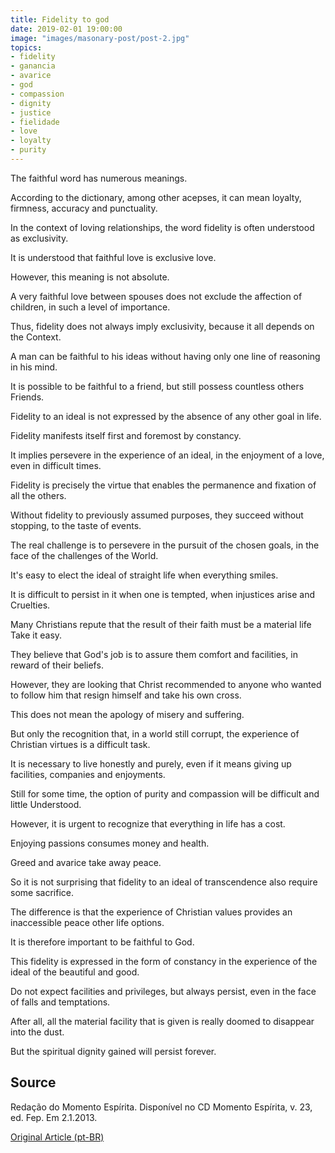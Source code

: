```yaml
---
title: Fidelity to god
date: 2019-02-01 19:00:00
image: "images/masonary-post/post-2.jpg"
topics: 
- fidelity
- ganancia
- avarice
- god
- compassion
- dignity
- justice
- fielidade
- love
- loyalty
- purity
---
```



The faithful word has numerous meanings.

According to the dictionary, among other acepses, it can mean loyalty,
firmness, accuracy and punctuality.

In the context of loving relationships, the word fidelity is often
understood as exclusivity.

It is understood that faithful love is exclusive love.

However, this meaning is not absolute.

A very faithful love between spouses does not exclude the affection of children, in such a
level of importance.

Thus, fidelity does not always imply exclusivity, because it all depends on the
Context.

A man can be faithful to his ideas without having only one line of
reasoning in his mind.

It is possible to be faithful to a friend, but still possess countless others
Friends.

Fidelity to an ideal is not expressed by the absence of any other
goal in life.

Fidelity manifests itself first and foremost by constancy.

It implies persevere in the experience of an ideal, in the enjoyment of a love, even in
difficult times.

Fidelity is precisely the virtue that enables the permanence and fixation of
all the others.

Without fidelity to previously assumed purposes, they succeed without stopping,
to the taste of events.

The real challenge is to persevere in the pursuit of the chosen goals, in the face of the challenges of the
World.

It's easy to elect the ideal of straight life when everything smiles.

It is difficult to persist in it when one is tempted, when injustices arise and
Cruelties.

Many Christians repute that the result of their faith must be a material life
Take it easy.

They believe that God's job is to assure them comfort and facilities, in
reward of their beliefs.

However, they are looking that Christ recommended to anyone who wanted to follow him that
resign himself and take his own cross.

This does not mean the apology of misery and suffering.

But only the recognition that, in a world still corrupt, the experience of
Christian virtues is a difficult task.

It is necessary to live honestly and purely, even if it means giving up
facilities, companies and enjoyments.

Still for some time, the option of purity and compassion will be difficult and little
Understood.

However, it is urgent to recognize that everything in life has a cost.

Enjoying passions consumes money and health.

Greed and avarice take away peace.

So it is not surprising that fidelity to an ideal of transcendence
also require some sacrifice.

The difference is that the experience of Christian values provides an inaccessible peace
other life options.

It is therefore important to be faithful to God.

This fidelity is expressed in the form of constancy in the experience of the ideal of the beautiful
and good.

Do not expect facilities and privileges, but always persist, even in the face of
falls and temptations.

After all, all the material facility that is given is really doomed to
disappear into the dust.

But the spiritual dignity gained will persist forever. 


## Source
Redação do Momento Espírita.
Disponível no CD Momento Espírita, v. 23, ed. Fep.
Em 2.1.2013.


[Original Article (pt-BR)](http://www.momento.com.br/pt/ler_texto.php?id=2182)
